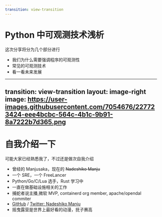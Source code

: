 ```yaml
---
transition: view-transition
---
```

# Python 中可观测技术浅析

这次分享将分为几个部分进行

<v-clicks>

- 我们为什么需要强调程序的可观测性
- 常见的可观测技术
- 看一看未来发展

</v-clicks>

---
transition: view-transition
layout: image-right
image: https://user-images.githubusercontent.com/7054676/227723424-eee4bcbc-564c-4b1c-9b91-8a7222b7d365.png
---

# 自我介绍一下

可能大家已经熟悉我了，不过还是做次自我介绍

<v-clicks>

- 曾经的 Manjusaka，现在的 ~~Nadeshiko Manju~~
- 一个 SRE，一个 FreeLancer
- Python/Go/C/Lua 选手，Rust 学习中
- 一直在做基础设施相关的工作
- 捕蛇者说主播,微软 MVP, containerd org member, apache/opendal commiter
- [GitHub](https://github.com/Zheaoli) / [Twitter: Nadeshiko Manju](https://twitter.com/Manjusaka_Lee)
- 摇曳露营是世界上最好看的动漫，抚子赛高

</v-clicks>
